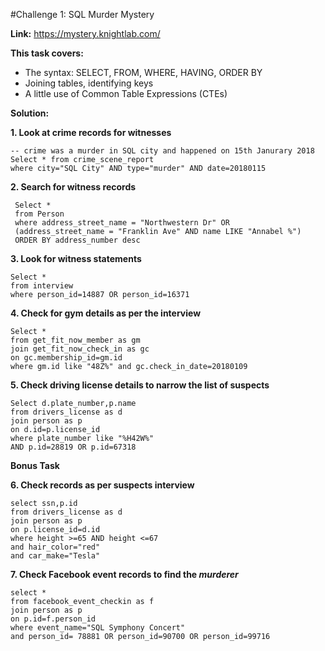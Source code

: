 #Challenge 1: SQL Murder Mystery

**Link:** 
https://mystery.knightlab.com/ 

**This task covers:**
- The syntax: SELECT, FROM, WHERE, HAVING, ORDER BY 
- Joining tables, identifying keys 
- A little use of Common Table Expressions (CTEs)

**Solution:**

**1. Look at crime records for witnesses**

   ```
   -- crime was a murder in SQL city and happened on 15th Janurary 2018
   Select * from crime_scene_report
   where city="SQL City" AND type="murder" AND date=20180115
   ```

**2. Search for witness records**

   ```
    Select *
    from Person
    where address_street_name = "Northwestern Dr" OR
    (address_street_name = "Franklin Ave" AND name LIKE "Annabel %")
    ORDER BY address_number desc
   ```

**3. Look for witness statements**

    
    Select *
    from interview
    where person_id=14887 OR person_id=16371


**4. Check for gym details as per the interview**


    Select *
    from get_fit_now_member as gm
    join get_fit_now_check_in as gc
    on gc.membership_id=gm.id
    where gm.id like "48Z%" and gc.check_in_date=20180109
  

**5. Check driving license details to narrow the list of suspects**

    
    Select d.plate_number,p.name
    from drivers_license as d
    join person as p
    on d.id=p.license_id
    where plate_number like "%H42W%"
    AND p.id=28819 OR p.id=67318

    
**Bonus Task**


**6. Check records as per suspects interview**

    
    select ssn,p.id
    from drivers_license as d
    join person as p
    on p.license_id=d.id
    where height >=65 AND height <=67
    and hair_color="red"
    and car_make="Tesla"
    

**7. Check Facebook event records to find the _murderer_**

    
    select *
    from facebook_event_checkin as f
    join person as p
    on p.id=f.person_id
    where event_name="SQL Symphony Concert"
    and person_id= 78881 OR person_id=90700 OR person_id=99716
    
